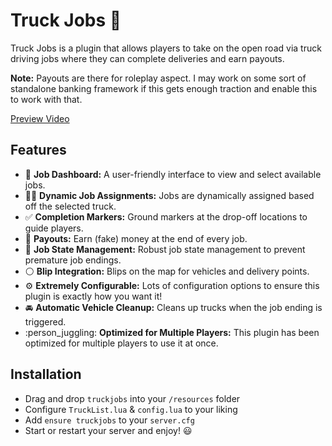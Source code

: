 # Truck Jobs 🚚
Truck Jobs is a plugin that allows players to take on the open road via truck driving jobs where they can complete deliveries and earn payouts.

**Note:** Payouts are there for roleplay aspect. I may work on some sort of standalone banking framework if this gets enough traction and enable this to work with that.

[Preview Video](https://youtu.be/eRzUKp6cwjc)

## Features
- :eyes: **Job Dashboard:** A user-friendly interface to view and select available jobs.
- :construction_worker_man: **Dynamic Job Assignments:** Jobs are dynamically assigned based off the selected truck.
- :white_check_mark: **Completion Markers:** Ground markers at the drop-off locations to guide players.
- :money_mouth_face: **Payouts:** Earn (fake) money at the end of every job.
- :mechanical_arm: **Job State Management:** Robust job state management to prevent premature job endings.
- :white_circle: **Blip Integration:** Blips on the map for vehicles and delivery points.
- :gear: **Extremely Configurable:** Lots of configuration options to ensure this plugin is exactly how you want it!
- :oncoming_automobile: **Automatic Vehicle Cleanup:** Cleans up trucks when the job ending is triggered.
- :person_juggling: **Optimized for Multiple Players:** This plugin has been optimized for multiple players to use it at once.

## Installation
- Drag and drop `truckjobs` into your `/resources` folder
- Configure `TruckList.lua` & `config.lua` to your liking
- Add `ensure truckjobs` to your `server.cfg`
- Start or restart your server and enjoy! :smiley: 
